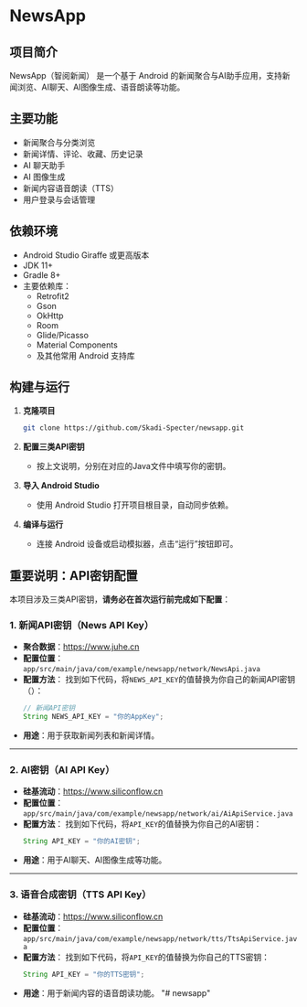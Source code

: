 # NewsApp

## 项目简介

NewsApp（智阅新闻） 是一个基于 Android 的新闻聚合与AI助手应用，支持新闻浏览、AI聊天、AI图像生成、语音朗读等功能。

## 主要功能

- 新闻聚合与分类浏览
- 新闻详情、评论、收藏、历史记录
- AI 聊天助手
- AI 图像生成
- 新闻内容语音朗读（TTS）
- 用户登录与会话管理

## 依赖环境

- Android Studio Giraffe 或更高版本
- JDK 11+
- Gradle 8+
- 主要依赖库：
  - Retrofit2
  - Gson
  - OkHttp
  - Room
  - Glide/Picasso
  - Material Components
  - 及其他常用 Android 支持库

## 构建与运行

1. **克隆项目**
   ```bash
   git clone https://github.com/Skadi-Specter/newsapp.git
   ```

2. **配置三类API密钥**
   - 按上文说明，分别在对应的Java文件中填写你的密钥。

3. **导入 Android Studio**
   - 使用 Android Studio 打开项目根目录，自动同步依赖。

4. **编译与运行**
   - 连接 Android 设备或启动模拟器，点击“运行”按钮即可。

## 重要说明：API密钥配置

本项目涉及三类API密钥，**请务必在首次运行前完成如下配置**：

### 1. 新闻API密钥（News API Key）
- **聚合数据**：https://www.juhe.cn
- **配置位置**：
  `app/src/main/java/com/example/newsapp/network/NewsApi.java`
- **配置方法**：
  找到如下代码，将`NEWS_API_KEY`的值替换为你自己的新闻API密钥（）：
  ```java
  // 新闻API密钥
  String NEWS_API_KEY = "你的AppKey";
  ```
- **用途**：用于获取新闻列表和新闻详情。

---

### 2. AI密钥（AI API Key）
- **硅基流动**：https://www.siliconflow.cn
- **配置位置**：
  `app/src/main/java/com/example/newsapp/network/ai/AiApiService.java`
- **配置方法**：
  找到如下代码，将`API_KEY`的值替换为你自己的AI密钥：
  ```java
  String API_KEY = "你的AI密钥";
  ```
- **用途**：用于AI聊天、AI图像生成等功能。

---

### 3. 语音合成密钥（TTS API Key）
- **硅基流动**：https://www.siliconflow.cn
- **配置位置**：
  `app/src/main/java/com/example/newsapp/network/tts/TtsApiService.java`
- **配置方法**：
  找到如下代码，将`API_KEY`的值替换为你自己的TTS密钥：
  ```java
  String API_KEY = "你的TTS密钥";
  ```
- **用途**：用于新闻内容的语音朗读功能。
"# newsapp" 
